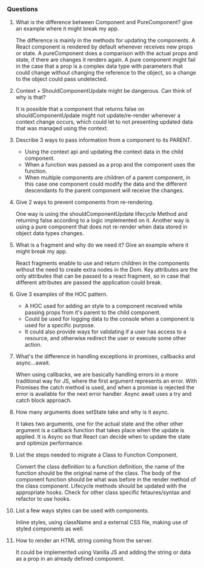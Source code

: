 ### Questions
1. What is the difference between Component and PureComponent? give an example where it might break my app.
   
   The difference is mainly in the methods for updating the components. A React component is rendered by default whenever receives new props or state. A pureComponent does a comparison with the actual props and state, if there are changes it renders again. A pure component might fail in the case that a prop is a complex data type with parameters that could change without changing the reference to the object, so a change to the object could pass undetected.

2. Context + ShouldComponentUpdate might be dangerous. Can think of why is that?
   
   It is possible that a component that returns false on shouldComponentUpdate might not update/re-render whenever a context change occurs, which could let to not presenting updated data that was managed using the context.

3. Describe 3 ways to pass information from a component to its PARENT.
   
   - Using the context api and updating the context data in the child component.
   - When a function was passed as a prop and the component uses the function.
   - When multiple components are children of a parent component, in this case one component could modify the data and the different descendants fo the parent component will receive the changes.

4. Give 2 ways to prevent components from re-rendering.
   
   One way is using the shouldComponentUpdate lifecycle Method and returning false according to a logic implemented on it. Another way is using a pure component that does not re-render when data stored in object data types changes.

5. What is a fragment and why do we need it? Give an example where it might break my app.

   React fragments enable to use and return children in the components without the need to create extra nodes in the Dom.
   Key attributes are the only attributes that can be passed to a react fragment, so in case that different attributes are passed the application could break.

6. Give 3 examples of the HOC pattern.

   - A HOC used for adding an style to a component received while passing props from it's parent to the child component.
   - Could be used for logging data to the console when a component is used for a specific purpose.
   - It could also provide ways for validating if a user has access to a resource, and otherwise redirect the user or execute some other action.

7. What's the difference in handling exceptions in promises, callbacks and async...await.
   
   When using callbacks, we are basically handling errors in a more traditional way for JS, where the first argument represents an error. With Promises the catch method is used, and when a promise is rejected the error is available for the next error handler. Async await uses a try and catch block approach.

8. How many arguments does setState take and why is it async.
   
   It takes two arguments, one for the actual state and the other other argument is a callback function that takes place when the update is applied. It is Async so that React can decide when to update the state and optimize performance.

9. List the steps needed to migrate a Class to Function Component.
   
   Convert the class definition to a function definition, the name of the function should be the original name of the class. The body of the component function should be what was before in the render method of the class component. Lifecycle methods should be updated with the appropriate hooks. Check for other class specific fetaures/syntax and refactor to use hooks.

10. List a few ways styles can be used with components.
    
    Inline styles, using className and a external CSS file, making use of styled components as well.

11. How to render an HTML string coming from the server.
    
    It could be implemented using Vanilla JS and adding the string or data as a prop in an already defined component.